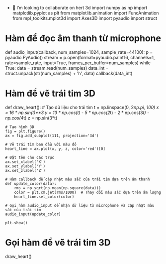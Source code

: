 - 💞️ I’m looking to collaborate on hert 3d
import numpy as np
import matplotlib.pyplot as plt
from matplotlib.animation import FuncAnimation
from mpl_toolkits.mplot3d import Axes3D
import pyaudio
import struct

# Hàm để đọc âm thanh từ microphone
def audio_input(callback, num_samples=1024, sample_rate=44100):
    p = pyaudio.PyAudio()
    stream = p.open(format=pyaudio.paInt16, channels=1, rate=sample_rate, input=True, frames_per_buffer=num_samples)
    while True:
        data = stream.read(num_samples)
        data_int = struct.unpack(str(num_samples) + 'h', data)
        callback(data_int)

# Hàm để vẽ trái tim 3D
def draw_heart():
    # Tạo dữ liệu cho trái tim
    t = np.linspace(0, 2*np.pi, 100)
    x = 16 * np.sin(t)**3
    y = 13 * np.cos(t) - 5 * np.cos(2*t) - 2 * np.cos(3*t) - np.cos(4*t)
    z = np.sin(3*t)
    
    # Tạo hình 3D
    fig = plt.figure()
    ax = fig.add_subplot(111, projection='3d')
    
    # Vẽ trái tim ban đầu với màu đỏ
    heart_line = ax.plot(x, y, z, color='red')[0]

    # Đặt tên cho các trục
    ax.set_xlabel('X')
    ax.set_ylabel('Y')
    ax.set_zlabel('Z')

    # Hàm callback để cập nhật màu sắc của trái tim dựa trên âm thanh
    def update_color(data):
        rms = np.sqrt(np.mean(np.square(data)))
        color = plt.cm.jet(rms/1000)  # Thay đổi màu sắc dựa trên âm lượng
        heart_line.set_color(color)
    
    # Gọi hàm audio_input để nhận dữ liệu từ microphone và cập nhật màu sắc của trái tim
    audio_input(update_color)
    
    plt.show()

# Gọi hàm để vẽ trái tim 3D
draw_heart()
